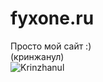 # fyxone.ru
Просто мой сайт :)<br/>
(кринжанул)<br/>
![Krinzhanul](https://media1.tenor.com/m/e85uqWbDBbYAAAAd/%D0%BA%D1%80%D0%B8%D0%BD%D0%B6%D0%B0%D0%BD%D1%83%D0%BB%D0%B8.gif)